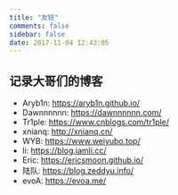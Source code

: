 ```yaml
---
title: "友链"
comments: false
sidebar: false
date: 2017-11-04 12:43:05
---
```


## 记录大哥们的博客

* Aryb1n: https://aryb1n.github.io/  
* Dawnnnnnn: https://dawnnnnnn.com/  
* Tr1ple: https://www.cnblogs.com/tr1ple/  
* xnianq: http://xnianq.cn/  
* WYB: https://www.weiyubo.top/  
* li: https://blog.iamli.cc/  
* Eric: https://ericsmoon.github.io/  
* 陆队: https://blog.zeddyu.info/  
* evoA: https://evoa.me/  
